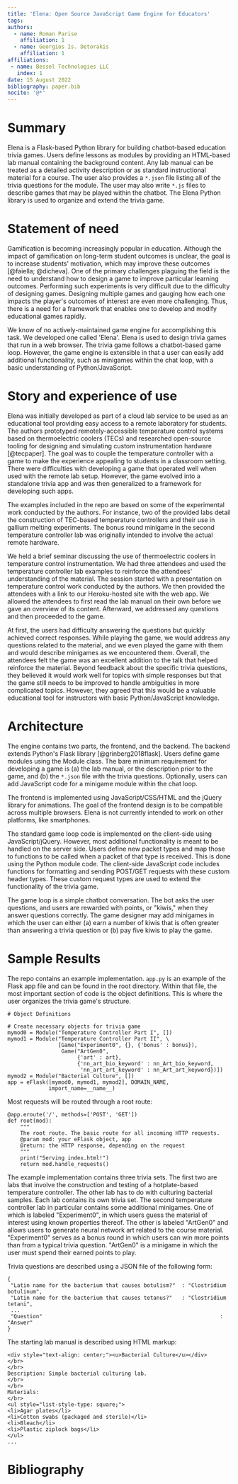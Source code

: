 ```yaml
---
title: 'Elena: Open Source JavaScript Game Engine for Educators'
tags:
authors:
  - name: Roman Parise
    affiliation: 1
  - name: Georgios Is. Detorakis
    affiliation: 1
affiliations:
 - name: Bessel Technologies LLC
   index: 1
date: 15 August 2022
bibliography: paper.bib
nocite: '@*'
---
```


# Summary

Elena is a Flask-based Python library for building chatbot-based education trivia games. Users define lessons as modules by providing an HTML-based lab manual containing the background content. Any lab manual can be treated as a detailed activity description or as standard instructional material for a course. The user also provides a `*.json` file listing all of the trivia questions for the module. The user may also write `*.js` files to describe games that may be played within the chatbot. The Elena Python library is used to organize and extend the trivia game.


# Statement of need

Gamification is becoming increasingly popular in education. Although the impact of gamification on long-term student outcomes is unclear, the goal is to increase students' motivation, which may improve these outcomes [@faiella; @dicheva]. One of the primary challenges plaguing the field is the need to understand how to design a game to improve particular learning outcomes.
Performing such experiments is very difficult due to the difficulty of designing games. Designing multiple games and gauging how each one impacts the player's outcomes of interest are even more challenging. Thus, there is a need for a framework that enables one to develop and modify educational games rapidly.

We know of no actively-maintained game engine for accomplishing this task. We developed one called 'Elena'. Elena is used to design trivia games that run in a web browser. The trivia game follows a chatbot-based game loop. However, the game engine is extensible in that a user can easily add additional functionality, such as minigames within the chat loop, with a basic understanding of Python/JavaScript.


# Story and experience of use

Elena was initially developed as part of a cloud lab service to be used as an educational tool providing easy access to a remote laboratory for students. The authors prototyped remotely-accessible temperature control systems based on thermoelectric coolers (TECs) and researched open-source tooling for designing and simulating custom instrumentation hardware [@tecpaper]. The goal was to couple the temperature controller with a game to make the experience appealing
to students in a classroom setting. There were difficulties with developing a game that operated well when used with the remote lab setup. However, the game evolved into a standalone trivia app and was then generalized to a framework for developing such apps.

The examples included in the repo are based on some of the experimental work conducted by the authors. For instance, two of the provided labs detail the construction of TEC-based temperature controllers and their use in gallium melting experiments. The bonus round minigame in the second temperature controller lab was originally intended to involve the actual remote hardware.

We held a brief seminar discussing the use of thermoelectric coolers in temperature control instrumentation. We had three attendees and used the temperature controller lab examples to reinforce the attendees' understanding of the material. The session started with a presentation on temperature control work conducted by the authors. We then provided the attendees with a link to our Heroku-hosted site with the web app. We allowed the attendees to first read the lab manual on their own before we gave an overview of its content. Afterward, we addressed any questions and then proceeded to the game.

At first, the users had difficulty answering the questions but quickly achieved correct responses. While playing the game, we would address any questions related to the material, and we even played the game
with them and would describe minigames as we encountered them. Overall, the attendees felt the game was an excellent addition to the talk that helped reinforce the material. Beyond feedback about the specific
trivia questions, they believed it would work well for topics with simple responses but that the game still needs to be improved to handle ambiguities in more complicated topics. However, they agreed that this would be a valuable educational tool for instructors with basic Python/JavaScript knowledge.


# Architecture

The engine contains two parts, the frontend, and the backend. The backend extends Python's Flask library [@grinberg2018flask]. Users define game modules using the Module class. The bare minimum
requirement for developing a game is (a) the lab manual, or the description prior to the game, and (b) the `*.json` file with the trivia questions. Optionally, users can add JavaScript code for a minigame module within the chat loop.

The frontend is implemented using JavaScript/CSS/HTML and the jQuery library for animations. The goal of the frontend design is to be compatible across multiple browsers. Elena is not currently intended to work on other platforms, like smartphones.

The standard game loop code is implemented on the client-side using JavaScript/jQuery. However, most additional functionality is meant to be handled on the server side. Users define new packet types and map those to functions to be called when a packet of that type is received. This is done using the Python module code. The client-side JavaScript code includes functions for formatting and sending POST/GET requests with these custom header types. These custom request types are used to extend the functionality of the trivia game.

The game loop is a simple chatbot conversation. The bot asks the user questions, and users are rewarded with points, or "kiwis," when they answer questions correctly. The game designer may add minigames in which the user can either (a) earn a number of kiwis that is often greater than answering a trivia question or (b) pay five kiwis to play the game.


# Sample Results

The repo contains an example implementation. `app.py` is an example of the Flask app file and can
be found in the root directory. Within that file, the most important section of code is the object
definitions. This is where the user organizes the trivia game's structure.

```
# Object Definitions

# Create necessary objects for trivia game
mymod0 = Module("Temperature Controller Part I", [])
mymod1 = Module("Temperature Controller Part II", \
                [Game("Experiment0", {}, {'bonus' : bonus}),
                 Game("ArtGen0",
                      {'art' : art},
                      {'nn_art_bio_keyword' : nn_Art_bio_keyword,
                       'nn_art_art_keyword' : nn_Art_art_keyword})])
mymod2 = Module("Bacterial Culture", [])
app = eFlask([mymod0, mymod1, mymod2], DOMAIN_NAME, 
             import_name=__name__)
```

Most requests will be routed through a root route:
```
@app.eroute('/', methods=['POST', 'GET'])
def root(mod):
    """
    The root route. The basic route for all incoming HTTP requests.
    @param mod: your eFlask object, app
    @return: the HTTP response, depending on the request
    """
    print("Serving index.html!")
    return mod.handle_requests()
```

The example implementation contains three trivia sets. The first two are labs that involve
the construction and testing of a hotplate-based temperature controller. The other lab has
to do with culturing bacterial samples. Each lab contains its own trivia set. The second
temperature controller lab in particular contains some additional minigames. One of which
is labeled "Experiment0", in which users guess the material of interest using known properties
thereof. The other is labeled "ArtGen0" and allows users to generate neural network art related
to the course material. "Experiment0" serves as a bonus round in which users can win more
points than from a typical trivia question. "ArtGen0" is a minigame in which the user must
spend their earned points to play.

Trivia questions are described using a JSON file of the following form:
```
{
 "Latin name for the bacterium that causes botulism?"  : "Clostridium botulinum",
 "Latin name for the bacterium that causes tetanus?"   : "Clostridium tetani",
 ...
 "Question"                                                        : "Answer"
}
```

The starting lab manual is described using HTML markup:

```
<div style="text-align: center;"><u>Bacterial Culture</u></div>
</br>
</br>
Description: Simple bacterial culturing lab.
</br>
</br>
Materials:
</br>
<ul style="list-style-type: square;">
<li>Agar plates</li>
<li>Cotton swabs (packaged and sterile)</li>
<li>Bleach</li>
<li>Plastic ziplock bags</li>
</ul>
...
```

# Bibliography
